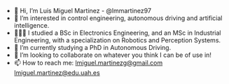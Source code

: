- 👋 Hi, I’m Luis Miguel Martinez -  @lmmartinez97
- 👀 I’m interested in control engineering, autonomous driving and artificial intelligence.
- 👨🏻‍🎓 I studied a BSc in Electronics Engineering, and an MSc in Industrial Engineering, with a specialization on Robotics and Perception Systems.
- 🌱 I’m currently studying a PhD in Autonomous Driving.
- 💞️ I’m looking to collaborate on whatever you think I can be of use in!
- 📫 How to reach me:
  lmiguel.martinezg@gmail.com
  lmiguel.martinez@edu.uah.es

<!---
lmmartinez97/lmmartinez97 is a ✨ special ✨ repository because its `README.md` (this file) appears on your GitHub profile.
You can click the Preview link to take a look at your changes.
--->
